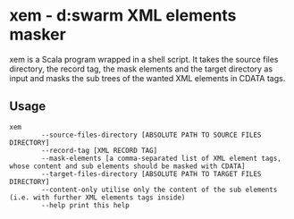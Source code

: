# xem - d:swarm XML elements masker

xem is a Scala program wrapped in a shell script. It takes the source files directory, the record tag, the mask elements and the target directory as input and masks the sub trees of the wanted XML elements in CDATA tags.

## Usage

```
xem
        --source-files-directory [ABSOLUTE PATH TO SOURCE FILES DIRECTORY]
        --record-tag [XML RECORD TAG]
        --mask-elements [a comma-separated list of XML element tags, whose content and sub elements should be masked with CDATA]
        --target-files-directory [ABSOLUTE PATH TO TARGET FILES DIRECTORY]
        --content-only utilise only the content of the sub elements (i.e. with further XML elements tags inside)
        --help print this help
```

